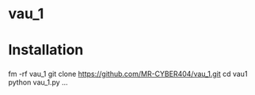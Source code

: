 # vau_1

# Installation 
###
fm -rf vau_1
git clone https://github.com/MR-CYBER404/vau_1.git
cd vau1
python vau_1.py
...

